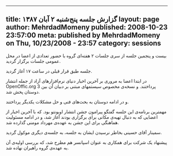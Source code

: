 ----------
title: گزارش جلسه پنج‌شنبه ۲ آبان ۱۳۸۷
layout: page
author: MehrdadMomeny
published: 2008-10-23 23:57:00
meta: published by MehrdadMomeny on Thu, 10/23/2008 - 23:57
category: sessions
----------
بیست و پنجمین جلسه از سری جلسات ۲ هفته‌ای گروه با حضور تعدادی از اعضا در محل
عمومی جلسات برگزار گردید.


<!--more-->



جلسه طبق قرار قبلی در ساعت ۱۷ آغاز گردید.

در ابتدا اعضا به مروری بر آخرین اخبار دنیای نرم‌افزارهای آزاد از جمله انتشار
OpenOffic.org 3 پرداختند. و نسخه‌ی مخصوص سیستمهای مبتنی بر دبیان آن بین دوستان
پخش شد.

و در ادامه دوستان به بحث‌های فنی و حل مشکلات یکدیگر پرداختند.

مهمترین برنامه‌ی این جلسه گفتگو پیرامون جشن انتشار اوبونتو بود. که با آخرین
اخبار از اعضایی که به دنبال تهیه‌ی مکانی برای برگزاری بودند آغاز شد، و در
ادامه مسئولیت هماهنگی برای این جشن به عهده‌ی مهرداد مومنی گذارده شد.

سمینار آقای حسینی بخاطر نرسیدن ایشان به جلسه، به جلسه‌ی دیگری موکول گردید.

پیشنهاد یک شرکت برای همکاری به عنوان اسپانسر هم مطرح شد، که بررسی اولیه‌ی آن
به عهده‌ی گروه راهبران نهاده شد.
